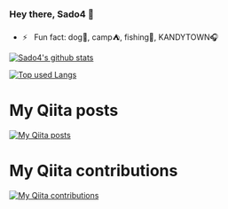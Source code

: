 ### Hey there, Sado4 👋

- ⚡️ &nbsp; Fun fact: dog🐶, camp⛺, fishing🎣, KANDYTOWN🎧

<!-- リポジトリステータス -->
[![Sado4's github stats](https://github-readme-stats.vercel.app/api?username=Sado4&hide=issues,contribs&count_private=true&show_icons=true&theme=tokyonight)](https://github.com/Sado4/)

<!-- ソースコード統計 -->
[![Top used Langs](https://github-readme-stats.vercel.app/api/top-langs/?username=Sado4&layout=compact&theme=tokyonight)](https://github.com/Sado4/)

# My Qiita posts
[![My Qiita posts](https://qiita-badge.apiapi.app/s/derasado/posts.svg)](http://qiita.com/derasado)
# My Qiita contributions
[![My Qiita contributions](https://qiita-badge.apiapi.app/s/derasado/contributions.svg)](http://qiita.com/derasado)
